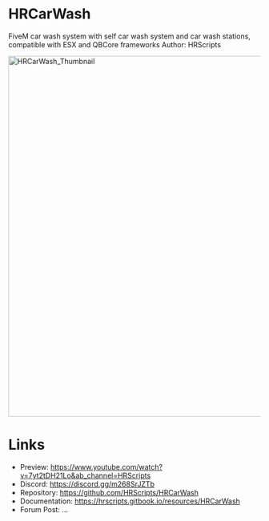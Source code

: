 # HRCarWash
FiveM car wash system with self car wash system and car wash stations, compatible with ESX and QBCore frameworks
Author: HRScripts

<img width="1280" height="720" alt="HRCarWash_Thumbnail" src="https://github.com/user-attachments/assets/3132421b-e9d7-4cec-8c71-cd3057fb1bca" />

# Links

- Preview: https://www.youtube.com/watch?v=7yt2tDH21Lo&ab_channel=HRScripts
- Discord: https://discord.gg/m268SrJZTb
- Repository: https://github.com/HRScripts/HRCarWash
- Documentation: https://hrscripts.gitbook.io/resources/HRCarWash
- Forum Post: ...

